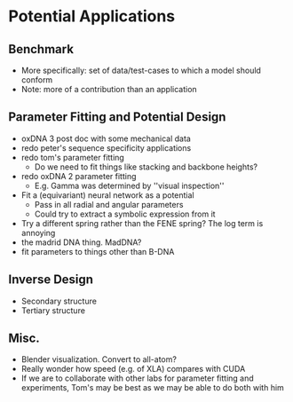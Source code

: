 # Potential Applications

## Benchmark
- More specifically: set of data/test-cases to which a model should conform
- Note: more of a contribution than an application

## Parameter Fitting and Potential Design
- oxDNA 3 post doc with some mechanical data
- redo peter's sequence specificity applications
- redo tom's parameter fitting
  - Do we need to fit things like stacking and backbone heights?
- redo oxDNA 2 parameter fitting
  - E.g. Gamma was determined by ''visual inspection''
- Fit a (equivariant) neural network as a potential
  - Pass in all radial and angular parameters
  - Could try to extract a symbolic expression from it
- Try a different spring rather than the FENE spring? The log term is annoying
- the madrid DNA thing. MadDNA?
- fit parameters to things other than B-DNA

## Inverse Design
- Secondary structure
- Tertiary structure

## Misc.
- Blender visualization. Convert to all-atom?
- Really wonder how speed (e.g. of XLA) compares with CUDA
- If we are to collaborate with other labs for parameter fitting and experiments, Tom's may be best as we may be able to do both with him
